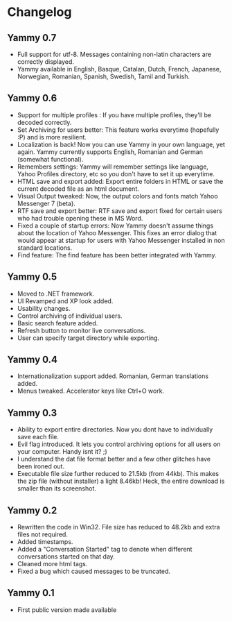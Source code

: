 # Changelog

## Yammy 0.7

- Full support for utf-8. Messages containing non-latin characters are correctly displayed.
- Yammy available in English, Basque, Catalan, Dutch, French, Japanese, Norwegian, Romanian, Spanish, Swedish, Tamil and Turkish.

## Yammy 0.6

- Support for multiple profiles : If you have multiple profiles, they'll be decoded correctly.
- Set Archiving for users better: This feature works everytime (hopefully :P) and is more resilient.
- Localization is back! Now you can use Yammy in your own language, yet again. Yammy currently supports English, Romanian and German (somewhat functional).
- Remembers settings: Yammy will remember settings like language, Yahoo Profiles directory, etc so you don't have to set it up everytime.
- HTML save and export added: Export entire folders in HTML or save the current decoded file as an html document.
- Visual Output tweaked: Now, the output colors and fonts match Yahoo Messenger 7 (beta).
- RTF save and export better: RTF save and export fixed for certain users who had trouble opening these in MS Word.
- Fixed a couple of startup errors: Now Yammy doesn't assume things about the location of Yahoo Messenger. This fixes an error dialog that would appear at startup for users with Yahoo Messenger installed in non standard locations.
- Find feature: The find feature has been better integrated with Yammy.

## Yammy 0.5

- Moved to .NET framework.
- UI Revamped and XP look added.
- Usability changes.
- Control archiving of individual users.
- Basic search feature added.
- Refresh button to monitor live conversations.
- User can specify target directory while exporting.

## Yammy 0.4

- Internationalization support added. Romanian, German translations added.
- Menus tweaked. Accelerator keys like Ctrl+O work.

## Yammy 0.3

- Ability to export entire directories. Now you dont have to individually save each file.
- Evil flag introduced. It lets you control archiving options for all users on your computer. Handy isnt it? ;)
- I understand the dat file format better and a few other glitches have been ironed out.
- Executable file size further reduced to 21.5kb (from 44kb). This makes the zip file (without installer) a light 8.46kb! Heck, the entire download is smaller than its screenshot.

## Yammy 0.2

- Rewritten the code in Win32. File size has reduced to 48.2kb and extra files not required.
- Added timestamps.
- Added a "Conversation Started" tag to denote when different conversations started on that day.
- Cleaned more html tags.
- Fixed a bug which caused messages to be truncated.

## Yammy 0.1

- First public version made available
